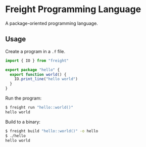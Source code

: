 # Freight Programming Language

A package-oriented programming language.

## Usage

Create a program in a `.f` file.

```typescript
import { IO } from "freight"

export package "hello" {
  export function world() {
    IO.print_line("hello world")
  }
}
```

Run the program:

```sh
$ freight run "hello::world()"
hello world
```

Build to a binary:

```sh
$ freight build "hello::world()" -o hello
$ ./hello
hello world
```
